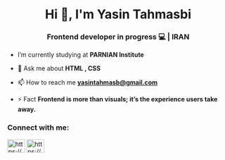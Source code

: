 <h1 align="center">Hi 👋, I'm Yasin Tahmasbi</h1>
<h3 align="center">Frontend developer in progress 💻 | IRAN</h3>

- I’m currently studying at **PARNIAN Institute**

- 💬 Ask me about **HTML , CSS**

- 📫 How to reach me **yasintahmasb@gmail.com**

- ⚡ Fact **Frontend is more than visuals; it’s the experience users take away.**

<h3 align="left">Connect with me:</h3>
<p align="left">
<a href="https://www.linkedin.com/in/yasin-tahmasb" target="blank"><img align="center" src="https://raw.githubusercontent.com/rahuldkjain/github-profile-readme-generator/master/src/images/icons/Social/linked-in-alt.svg" alt="https://www.linkedin.com/in/yasin-tahmasb" height="30" width="40" /></a>
<a href="https://www.instagram.com/yasin_tahmasbii" target="blank"><img align="center" src="https://raw.githubusercontent.com/rahuldkjain/github-profile-readme-generator/master/src/images/icons/Social/instagram.svg" alt="https://www.instagram.com/yasin_tahmasbii" height="30" width="40" /></a>
</p>
